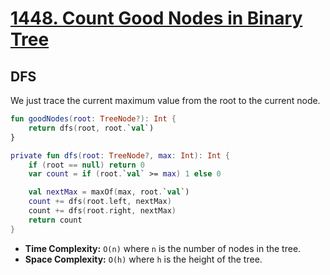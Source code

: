 # [1448. Count Good Nodes in Binary Tree](https://leetcode.com/problems/count-good-nodes-in-binary-tree/description/)

## DFS
We just trace the current maximum value from the root to the current node.

```kotlin
fun goodNodes(root: TreeNode?): Int {
    return dfs(root, root.`val`)
}

private fun dfs(root: TreeNode?, max: Int): Int {
    if (root == null) return 0
    var count = if (root.`val` >= max) 1 else 0

    val nextMax = maxOf(max, root.`val`)
    count += dfs(root.left, nextMax)
    count += dfs(root.right, nextMax)
    return count
}
```

* **Time Complexity:** `O(n)` where `n` is the number of nodes in the tree.
* **Space Complexity:** `O(h)` where `h` is the height of the tree.